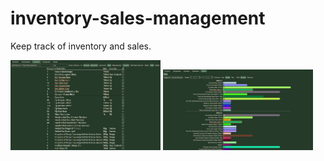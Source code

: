 # inventory-sales-management

Keep track of inventory and sales.

<img src="./pics/table.JPG" width="240" />

<img src="./pics/chart.JPG" width="240" />
